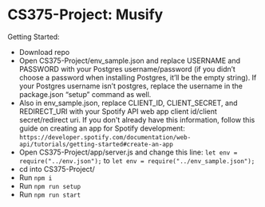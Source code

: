 # CS375-Project: Musify
Getting Started:
- Download repo
- Open CS375-Project/env_sample.json and replace USERNAME and PASSWORD with your Postgres username/password (if you didn’t choose a password when installing Postgres, it’ll be the empty string). If your Postgres username isn’t postgres, replace the username in the package.json “setup” command as well.
- Also in env_sample.json, replace CLIENT_ID, CLIENT_SECRET, and REDIRECT_URI with your Spotify API web app client id/client secret/redirect uri. If you don't already have this information, follow this guide on creating an app for Spotify development: `https://developer.spotify.com/documentation/web-api/tutorials/getting-started#create-an-app`
- Open CS375-Project/app/server.js and change this line: `let env = require("../env.json");` to `let env = require("../env_sample.json");`
- cd into CS375-Project/
- Run `npm i`
- Run `npm run setup`
- Run `npm run start`